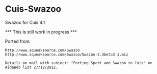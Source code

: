 Cuis-Swazoo
===========

Swazoo for Cuis 4.1

*** This is still work in progress ***

Ported from:

	http://www.squeaksource.com/Swazoo
	http://www.squeaksource.com/Swazoo/Swazoo-2.3beta3.1.mcz
	
	Details on mail with subject: "Porting Sport and Swazoo to Cuis" on 
	AidaWeb list 27/12/2012.
